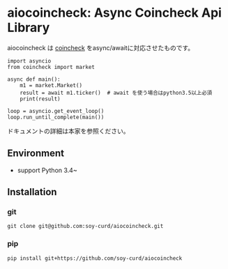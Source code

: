 # aiocoincheck: Async Coincheck Api Library

aiocoincheck は [coincheck](https://coincheck.com) をasync/awaitに対応させたものです。

```
import asyncio
from coincheck import market

async def main():
    m1 = market.Market()
    result = await m1.ticker()  # await を使う場合はpython3.5以上必須
    print(result)

loop = asyncio.get_event_loop()
loop.run_until_complete(main())
```

ドキュメントの詳細は本家を参照ください。

## Environment

- support Python 3.4~

## Installation


### git

```
git clone git@github.com:soy-curd/aiocoincheck.git
```

### pip 

```
pip install git+https://github.com/soy-curd/aiocoincheck
```
